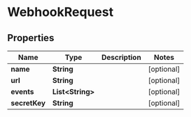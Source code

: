 
# WebhookRequest

## Properties
Name | Type | Description | Notes
------------ | ------------- | ------------- | -------------
**name** | **String** |  |  [optional]
**url** | **String** |  |  [optional]
**events** | **List&lt;String&gt;** |  |  [optional]
**secretKey** | **String** |  |  [optional]



